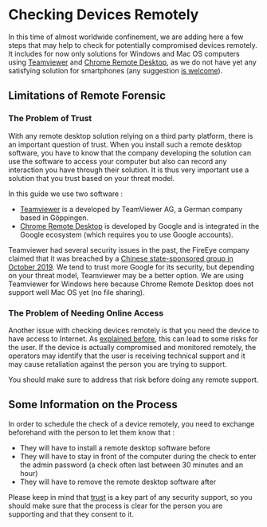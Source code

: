 # Checking Devices Remotely

In this time of almost worldwide confinement, we are adding here a few steps that may help to check for potentially compromised devices remotely. It includes for now only solutions for Windows and Mac OS computers using [Teamviewer](https://www.teamviewer.com/en/) and [Chrome Remote Desktop](https://remotedesktop.google.com/), as we do not have yet any satisfying solution for smartphones (any suggestion [is welcome](https://github.com/securitywithoutborders/guide-to-quick-forensics/issues)).

## Limitations of Remote Forensic

### The Problem of Trust

With any remote desktop solution relying on a third party platform, there is an important question of trust. When you install such a remote desktop software, you have to know that the company developing the solution can use the software to access your computer but also can record any interaction you have through their solution. It is thus very important use a solution that you trust based on your threat model.

In this guide we use two software :

* [Teamviewer](https://www.teamviewer.com/en/) is a developed by TeamViewer AG, a German company based in Göppingen.
* [Chrome Remote Desktop](https://remotedesktop.google.com/) is developed by Google and is integrated in the Google ecosystem (which requires you to use Google accounts).

Teamviewer had several security issues in the past, the FireEye company claimed that it was breached by a [Chinese state-sponsored group in October 2019](https://www.securitynewspaper.com/2019/10/14/fireeye-confirms-that-apt14-group-hacked-teamviewer-attackers-would-have-accessed-billions-of-devices/). We tend to trust more Google for its security, but depending on your threat model, Teamviewer may be a better option. We are using Teamviewer for Windows here because Chrome Remote Desktop does not support well Mac OS yet (no file sharing).

### The Problem of Needing Online Access

Another issue with checking devices remotely is that you need the device to have access to Internet. As [explained before](safety.md), this can lead to some risks for the user. If the device is actually compromised and monitored remotely, the operators may identify that the user is receiving technical support and it may cause retaliation against the person you are trying to support.

You should make sure to address that risk before doing any remote support.

## Some Information on the Process

In order to schedule the check of a device remotely, you need to exchange beforehand with the person to let them know that :

* They will have to install a remote desktop software before
* They will have to stay in front of the computer during the check to enter the admin password (a check often last between 30 minutes and an hour)
* They will have to remove the remote desktop software after

Please keep in mind that [trust](trust.md) is a key part of any security support, so you should make sure that the process is clear for the person you are supporting and that they consent to it.

